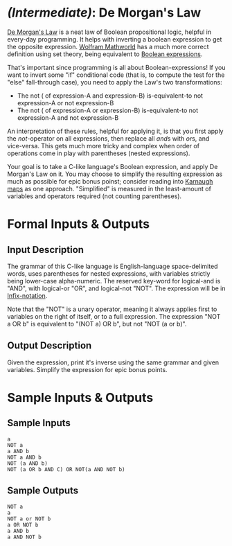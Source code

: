 # [](#IntermediateIcon) *(Intermediate)*: De Morgan's Law

[De Morgan's Law](http://en.wikipedia.org/wiki/De_Morgan's_laws) is a neat law of Boolean propositional logic, helpful in every-day programming. It helps with inverting a boolean expression to get the opposite expression. [Wolfram Mathworld](http://mathworld.wolfram.com/deMorgansLaws.html) has a much more correct definition using set theory, being equivalent to [Boolean expressions](http://en.wikipedia.org/wiki/Boolean_algebra).

That's important since programming is all about Boolean-expressions! If you want to invert some "if" conditional code (that is, to compute the test for the "else" fall-through case), you need to apply the Law's two transformations:

  * The not ( of expression-A and expression-B) is-equivalent-to not expression-A or not expression-B
  * The not ( of expression-A or expression-B) is-equivalent-to not expression-A and not expression-B

An interpretation of these rules, helpful for applying it, is that you first apply the *not*-operator on all expressions, then replace all *and*s with *or*s, and vice-versa. This gets much more tricky and complex when order of operations come in play with parentheses (nested expressions).

Your goal is to take a C-like language's Boolean expression, and apply De Morgan's Law on it. You may choose to simplify the resulting expression as much as possible for epic bonus poinst; consider reading into [Karnaugh maps](http://en.wikipedia.org/wiki/Karnaugh_map) as one approach. "Simplified" is measured in the least-amount of variables and operators required (not counting parentheses).

# Formal Inputs & Outputs
## Input Description

The grammar of this C-like language is English-language space-delimited words, uses parentheses for nested expressions, with variables strictly being lower-case alpha-numeric. The reserved key-word for logical-and is "AND", with logical-or "OR", and logical-not "NOT". The expression will be in [Infix-notation](http://en.wikipedia.org/wiki/Infix_notation).

Note that the "NOT" is a unary operator, meaning it always applies first to variables on the right of itself, or to a full expression. The expression "NOT a OR b" is equivalent to "(NOT a) OR b", but not "NOT (a or b)".

## Output Description

Given the expression, print it's inverse using the same grammar and given variables. Simplify the expression for epic bonus points.

# Sample Inputs & Outputs
## Sample Inputs

    a
    NOT a
    a AND b 
    NOT a AND b 
    NOT (a AND b)
    NOT (a OR b AND C) OR NOT(a AND NOT b)

## Sample Outputs

    NOT a
    a
    NOT a or NOT b 
    a OR NOT b 
    a AND b
    a AND NOT b